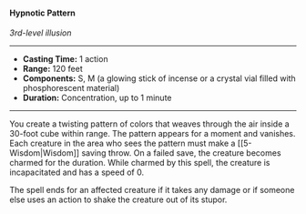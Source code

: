 #### Hypnotic Pattern
*3rd-level illusion*
___
- **Casting Time:** 1 action
- **Range:** 120 feet
- **Components:** S, M (a glowing stick of incense or a crystal vial filled with phosphorescent material)
- **Duration:** Concentration, up to 1 minute
---
You create a twisting pattern of colors that weaves through the air inside a 30-foot cube within range. The pattern appears for a moment and vanishes. Each creature in the area who sees the pattern must make a [[5-Wisdom|Wisdom]] saving throw. On a failed save, the creature becomes charmed for the duration. While charmed by this spell, the creature is incapacitated and has a speed of 0.

The spell ends for an affected creature if it takes any damage or if someone else uses an action to shake the creature out of its stupor.
